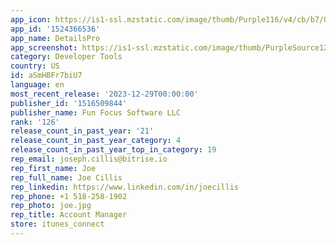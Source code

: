 ```yaml
---
app_icon: https://is1-ssl.mzstatic.com/image/thumb/Purple116/v4/cb/b7/08/cbb708ec-2673-c7a6-4f84-3908ca6f6096/AppIcon-0-0-1x_U007epad-0-0-0-0-0-0-0-85-220.png/1024x1024bb.png
app_id: '1524366536'
app_name: DetailsPro
app_screenshot: https://is1-ssl.mzstatic.com/image/thumb/PurpleSource126/v4/62/66/66/62666601-5d1f-e415-e8a5-7dd7c31f1bdc/dc9d7e83-c3b0-4864-bf22-45129fa91f74_6.5__iPhone_1.jpg/1284x2778bb.png
category: Developer Tools
country: US
id: aSmHBFr7biU7
language: en
most_recent_release: '2023-12-29T00:00:00'
publisher_id: '1516509844'
publisher_name: Fun Focus Software LLC
rank: '126'
release_count_in_past_year: '21'
release_count_in_past_year_category: 4
release_count_in_past_year_top_in_category: 19
rep_email: joseph.cillis@bitrise.io
rep_first_name: Joe
rep_full_name: Joe Cillis
rep_linkedin: https://www.linkedin.com/in/joecillis
rep_phone: +1 518-258-1902
rep_photo: joe.jpg
rep_title: Account Manager
store: itunes_connect
---
```

